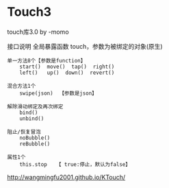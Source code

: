 # Touch3
touch库3.0 by -momo

接口说明
	全局暴露函数 touch，参数为被绑定的对象(原生)

	单一方法8个【参数是function】
		start()  move()  tap()  right()
		left()   up()  down()  revert()

	混合方法1个
		swipe(json)  【参数是json】

	解除滑动绑定及再次绑定
		bind()
		unbind()

	阻止/恢复冒泡
		noBubble()
		reBubble()

	属性1个
		this.stop   【 true:停止，默认为false】



http://wangmingfu2001.github.io/KTouch/
